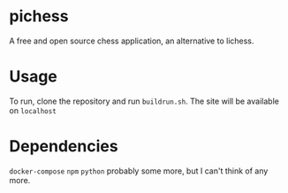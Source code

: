 # pichess

A free and open source chess application, an alternative to lichess.

# Usage

To run, clone the repository and run `buildrun.sh`. The site will be available on `localhost`

# Dependencies

`docker-compose`
`npm`
`python`
probably some more, but I can't think of any more.
